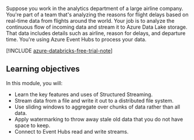 Suppose you work in the analytics department of a large airline company. You're part of a team that's analyzing the reasons for flight delays based on real-time data from flights around the world. Your job is to analyze the continuous flow of incoming data and stream it to Azure Data Lake storage. That data includes details such as airline, reason for delays, and departure time. You're using Azure Event Hubs to process your data.

[!INCLUDE [azure-databricks-free-trial-note](../../../includes/azure-databricks-free-trial-note.md)]

## Learning objectives

In this module, you will:

- Learn the key features and uses of Structured Streaming.
- Stream data from a file and write it out to a distributed file system.
- Use sliding windows to aggregate over chunks of data rather than all data.
- Apply watermarking to throw away stale old data that you do not have space to keep.
- Connect to Event Hubs read and write streams.
